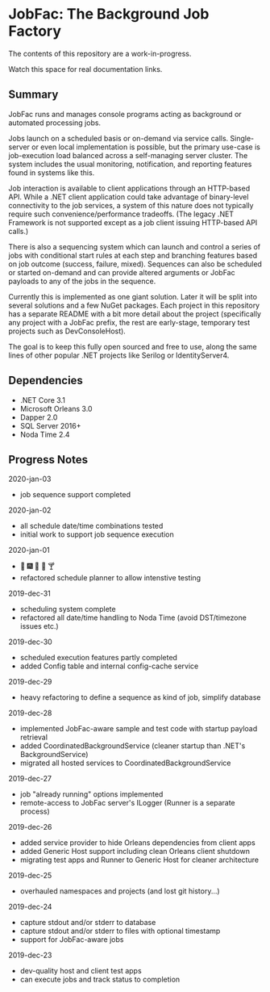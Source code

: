
# JobFac: The Background Job Factory

The contents of this repository are a work-in-progress.

Watch this space for real documentation links.

## Summary

JobFac runs and manages console programs acting as background or automated processing jobs. 

Jobs launch on a scheduled basis or on-demand via service calls. Single-server or even local implementation is possible, but the primary use-case is job-execution load balanced across a self-managing server cluster. The system includes the usual monitoring, notification, and reporting features found in systems like this.

Job interaction is available to client applications through an HTTP-based API. While a .NET client application could take advantage of binary-level connectivity to the job services, a system of this nature does not typically require such convenience/performance tradeoffs. (The legacy .NET Framework is not supported except as a job client issuing HTTP-based API calls.)

There is also a sequencing system which can launch and control a series of jobs with conditional start rules at each step and branching features based on job outcome (success, failure, mixed). Sequences can also be scheduled or started on-demand and can provide altered arguments or JobFac payloads to any of the jobs in the sequence.

Currently this is implemented as one giant solution. Later it will be split into several solutions and a few NuGet packages. Each project in this repository has a separate README with a bit more detail about the project (specifically any project with a JobFac prefix, the rest are early-stage, temporary test projects such as DevConsoleHost).

The goal is to keep this fully open sourced and free to use, along the same lines of other popular .NET projects like Serilog or IdentityServer4.

## Dependencies

* .NET Core 3.1
* Microsoft Orleans 3.0
* Dapper 2.0
* SQL Server 2016+
* Noda Time 2.4

## Progress Notes

2020-jan-03
* job sequence support completed

2020-jan-02
* all schedule date/time combinations tested
* initial work to support job sequence execution

2020-jan-01
* :beer: :fireworks: :date: :sparkler: :cocktail:
* refactored schedule planner to allow intenstive testing

2019-dec-31
* scheduling system complete
* refactored all date/time handling to Noda Time (avoid DST/timezone issues etc.)

2019-dec-30
* scheduled execution features partly completed
* added Config table and internal config-cache service

2019-dec-29
* heavy refactoring to define a sequence as kind of job, simplify database

2019-dec-28
* implemented JobFac-aware sample and test code with startup payload retrieval
* added CoordinatedBackgroundService (cleaner startup than .NET's BackgroundService)
* migrated all hosted services to CoordinatedBackgroundService

2019-dec-27
* job "already running" options implemented
* remote-access to JobFac server's ILogger (Runner is a separate process)

2019-dec-26
* added service provider to hide Orleans dependencies from client apps
* added Generic Host support including clean Orleans client shutdown
* migrating test apps and Runner to Generic Host for cleaner architecture

2019-dec-25
* overhauled namespaces and projects (and lost git history...)

2019-dec-24
* capture stdout and/or stderr to database
* capture stdout and/or stderr to files with optional timestamp
* support for JobFac-aware jobs

2019-dec-23
* dev-quality host and client test apps
* can execute jobs and track status to completion
